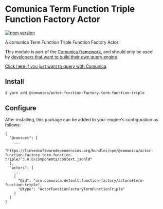 # Comunica Term Function Triple Function Factory Actor

[![npm version](https://badge.fury.io/js/%40comunica%2Factor-function-factory-term-function-triple.svg)](https://www.npmjs.com/package/@comunica/actor-function-factory-term-function-triple)

A comunica Term Function Triple Function Factory Actor.

This module is part of the [Comunica framework](https://github.com/comunica/comunica),
and should only be used by [developers that want to build their own query engine](https://comunica.dev/docs/modify/).

[Click here if you just want to query with Comunica](https://comunica.dev/docs/query/).

## Install

```bash
$ yarn add @comunica/actor-function-factory-term-function-triple
```

## Configure

After installing, this package can be added to your engine's configuration as follows:
```text
{
  "@context": [
    ...
    "https://linkedsoftwaredependencies.org/bundles/npm/@comunica/actor-function-factory-term-function-triple/^3.0.0/components/context.jsonld"
  ],
  "actors": [
    ...
    {
      "@id": "urn:comunica:default:function-factory/actors#term-function-triple",
      "@type": "ActorFunctionFactoryTermFunctionTriple"
    }
  ]
}
```
